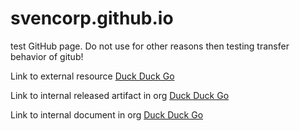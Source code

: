 # svencorp.github.io
test GitHub page. Do not use for other reasons then testing transfer behavior of gitub!

Link to external resource
[Duck Duck Go](https://duckduckgo.com)

Link to internal released artifact in org
[Duck Duck Go](https://github.com/svencorp/docs/archive/refs/tags/testtag.zip)

Link to internal document  in org
[Duck Duck Go](https://github.com/svencorp/docs/tree/testtag#readme)
